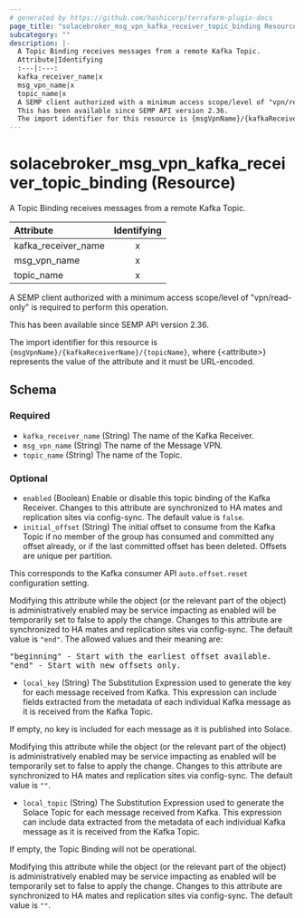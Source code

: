 ```yaml
---
# generated by https://github.com/hashicorp/terraform-plugin-docs
page_title: "solacebroker_msg_vpn_kafka_receiver_topic_binding Resource - solacebroker"
subcategory: ""
description: |-
  A Topic Binding receives messages from a remote Kafka Topic.
  Attribute|Identifying
  :---|:---:
  kafka_receiver_name|x
  msg_vpn_name|x
  topic_name|x
  A SEMP client authorized with a minimum access scope/level of "vpn/read-only" is required to perform this operation.
  This has been available since SEMP API version 2.36.
  The import identifier for this resource is {msgVpnName}/{kafkaReceiverName}/{topicName}, where {&lt;attribute&gt;} represents the value of the attribute and it must be URL-encoded.
---
```


# solacebroker_msg_vpn_kafka_receiver_topic_binding (Resource)

A Topic Binding receives messages from a remote Kafka Topic.


Attribute|Identifying
:---|:---:
kafka_receiver_name|x
msg_vpn_name|x
topic_name|x



A SEMP client authorized with a minimum access scope/level of "vpn/read-only" is required to perform this operation.

This has been available since SEMP API version 2.36.

The import identifier for this resource is `{msgVpnName}/{kafkaReceiverName}/{topicName}`, where {&lt;attribute&gt;} represents the value of the attribute and it must be URL-encoded.



<!-- schema generated by tfplugindocs -->
## Schema

### Required

- `kafka_receiver_name` (String) The name of the Kafka Receiver.
- `msg_vpn_name` (String) The name of the Message VPN.
- `topic_name` (String) The name of the Topic.

### Optional

- `enabled` (Boolean) Enable or disable this topic binding of the Kafka Receiver. Changes to this attribute are synchronized to HA mates and replication sites via config-sync. The default value is `false`.
- `initial_offset` (String) The initial offset to consume from the Kafka Topic if no member of the group has consumed and committed any offset already, or if the last committed offset has been deleted. Offsets are unique per partition.

This corresponds to the Kafka consumer API `auto.offset.reset` configuration setting.

Modifying this attribute while the object (or the relevant part of the object) is administratively enabled may be service impacting as enabled will be temporarily set to false to apply the change. Changes to this attribute are synchronized to HA mates and replication sites via config-sync. The default value is `"end"`. The allowed values and their meaning are:

<pre>
"beginning" - Start with the earliest offset available.
"end" - Start with new offsets only.
</pre>
- `local_key` (String) The Substitution Expression used to generate the key for each message received from Kafka. This expression can include fields extracted from the metadata of each individual Kafka message as it is received from the Kafka Topic.

If empty, no key is included for each message as it is published into Solace.

Modifying this attribute while the object (or the relevant part of the object) is administratively enabled may be service impacting as enabled will be temporarily set to false to apply the change. Changes to this attribute are synchronized to HA mates and replication sites via config-sync. The default value is `""`.
- `local_topic` (String) The Substitution Expression used to generate the Solace Topic for each message received from Kafka. This expression can include data extracted from the metadata of each individual Kafka message as it is received from the Kafka Topic.

If empty, the Topic Binding will not be operational.

Modifying this attribute while the object (or the relevant part of the object) is administratively enabled may be service impacting as enabled will be temporarily set to false to apply the change. Changes to this attribute are synchronized to HA mates and replication sites via config-sync. The default value is `""`.
